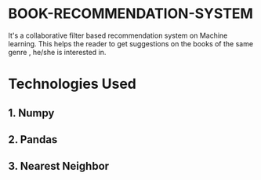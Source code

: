 # BOOK-RECOMMENDATION-SYSTEM

It's a collaborative filter based recommendation system on Machine learning. This helps the reader to get suggestions on the books of the same genre , he/she is interested in.
# Technologies Used
## 1. Numpy
## 2. Pandas
## 3. Nearest Neighbor
